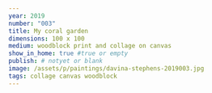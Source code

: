 ```yaml
---
year: 2019
number: "003"
title: My coral garden
dimensions: 100 x 100
medium: woodblock print and collage on canvas
show_in_home: true #true or empty
publish: # notyet or blank
image: /assets/p/paintings/davina-stephens-2019003.jpg
tags: collage canvas woodblock
---
```

